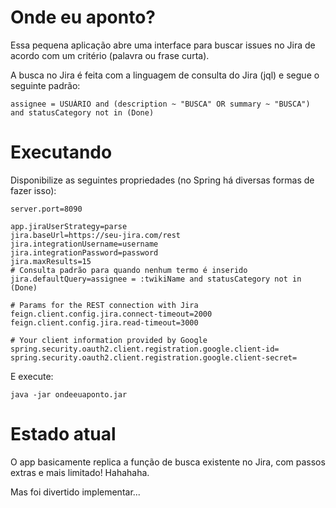 # Onde eu aponto?

Essa pequena aplicação abre uma interface para buscar issues no Jira de acordo com um critério (palavra ou frase curta). 

A busca no Jira é feita com a linguagem de consulta do Jira (jql) e segue o seguinte padrão:

```
assignee = USUÁRIO and (description ~ "BUSCA" OR summary ~ "BUSCA") and statusCategory not in (Done)
```

# Executando

Disponibilize as seguintes propriedades (no Spring há diversas formas de fazer isso):

```properties
server.port=8090

app.jiraUserStrategy=parse
jira.baseUrl=https://seu-jira.com/rest
jira.integrationUsername=username
jira.integrationPassword=password
jira.maxResults=15
# Consulta padrão para quando nenhum termo é inserido
jira.defaultQuery=assignee = :twikiName and statusCategory not in (Done)

# Params for the REST connection with Jira
feign.client.config.jira.connect-timeout=2000
feign.client.config.jira.read-timeout=3000

# Your client information provided by Google
spring.security.oauth2.client.registration.google.client-id=
spring.security.oauth2.client.registration.google.client-secret=
```

E execute:

```
java -jar ondeeuaponto.jar
```

# Estado atual

O app basicamente replica a função de busca existente no Jira, com passos extras e mais limitado! Hahahaha.

Mas foi divertido implementar...
